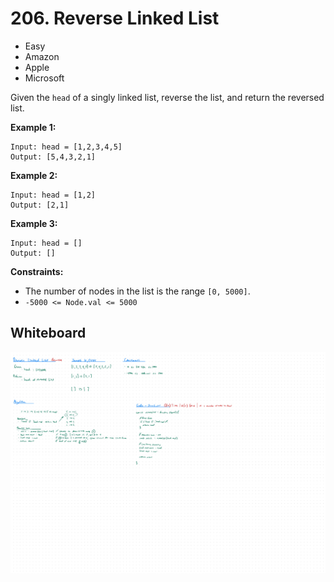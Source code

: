 # 206. Reverse Linked List
- Easy
- Amazon
- Apple
- Microsoft

Given the `head` of a singly linked list, reverse the list, and return the reversed list.

**Example 1:**
```
Input: head = [1,2,3,4,5]
Output: [5,4,3,2,1]
```
**Example 2:**
```
Input: head = [1,2]
Output: [2,1]
```
**Example 3:**
```
Input: head = []
Output: []
```

**Constraints:**
- The number of nodes in the list is the range `[0, 5000]`.
- `-5000 <= Node.val <= 5000`

## Whiteboard
![Whiteboard Image 01][whiteboard-image-01]

<!-- Refs -->
[whiteboard-image-01]: whiteboard-01.jpg
